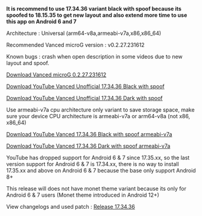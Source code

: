 **It is recommend to use 17.34.36 variant black with spoof because its spoofed to 18.15.35 to get new layout and also extend more time to use this app on Android 6 and 7**

Architecture : Universal (arm64-v8a,armeabi-v7a,x86,x86_64)

Recommended Vanced microG version : v0.2.27.231612

Known bugs : crash when open description in some videos due to new layout and spoof. 

[Download Vanced microG 0.2.27.231612](https://github.com/cuynu/ytvanced/releases/download/17.34.36/Vanced.microG.0.2.27.231612.apk)

[Download YouTube Vanced Unofficial 17.34.36 Black with spoof](https://github.com/cuynu/ytvanced/releases/download/17.34.36/YouTube.Vanced.v17.34.36_Black_Universal_spoof.apk)

[Download YouTube Vanced Unofficial 17.34.36 Dark with spoof](https://github.com/cuynu/ytvanced/releases/download/17.34.36/YouTube.Vanced.v17.34.36_Dark_Universal_spoof.apk)

Use armeabi-v7a cpu architecture only variant to save storage space, make sure your device CPU architecture is armeabi-v7a or arm64-v8a (not x86, x86_64)

[Download YouTube Vanced 17.34.36 Black with spoof armeabi-v7a](https://github.com/cuynu/ytvanced/releases/download/17.34.36/YouTube.Vanced.v17.34.36_Black_armeabi-v7a_spoof.apk)

[Download YouTube Vanced 17.34.36 Dark with spoof armeabi-v7a](https://github.com/cuynu/ytvanced/releases/download/17.34.36/YouTube.Vanced.v17.34.36_Dark_armeabi-v7a_spoof.apk)

YouTube has dropped support for Android 6 & 7 since 17.35.xx, so the last version support for Android 6 & 7 is 17.34.xx, there is no way to install 17.35.xx and above on Android 6 & 7 because the base only support Android 8+

This release will does not have monet theme variant because its only for Android 6 & 7 users (Monet theme introduced in Android 12+)

View changelogs and used patch : [Release 17.34.36](https://github.com/cuynu/ytvanced/releases/tag/17.34.36)
